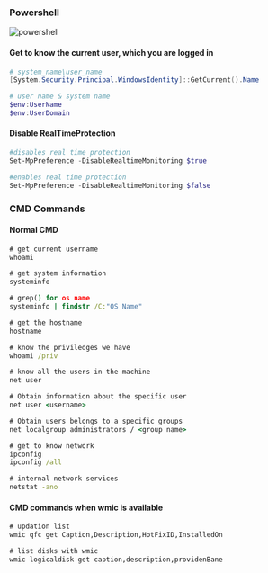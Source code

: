 ### Powershell 
![powershell](https://github.com/cyberwr3nch/hackthebox/blob/master/scripts/files/powershell.png)
#### Get to know the current user, which you are logged in 

```powershell
# system_name\user_name
[System.Security.Principal.WindowsIdentity]::GetCurrent().Name

# user name & system name
$env:UserName
$env:UserDomain
```

#### Disable RealTimeProtection

```powershell
#disables real time protection
Set-MpPreference -DisableRealtimeMonitoring $true

#enables real time protection
Set-MpPreference -DisableRealtimeMonitoring $false
```

### CMD Commands

#### Normal CMD

```cmd
# get current username
whoami

# get system information
systeminfo

# grep() for os name
systeminfo | findstr /C:"OS Name"

# get the hostname
hostname

# know the priviledges we have
whoami /priv

# know all the users in the machine
net user 

# Obtain information about the specific user
net user <username>

# Obtain users belongs to a specific groups
net localgroup administrators / <group name>

# get to know network
ipconfig
ipconfig /all

# internal network services
netstat -ano 

```

#### CMD commands when wmic is available

```cmd
# updation list
wmic qfc get Caption,Description,HotFixID,InstalledOn

# list disks with wmic
wmic logicaldisk get caption,description,providenBane
```
